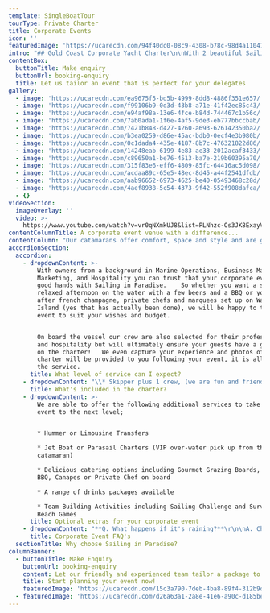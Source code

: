 ```yaml
---
template: SingleBoatTour
tourType: Private Charter
title: Corporate Events
icon: ''
featuredImage: 'https://ucarecdn.com/94f40dc0-08c9-4308-b78c-98d4a1104709/'
intro: "## Gold Coast Corporate Yacht Charter\n\nWith 2 beautiful Sailing Catamarans available for charter, Sailing in Paradise offers an unforgettable experience that your group will be talking about for years to come. Ideal for staff parties, team building days, conference delegate activities or partner programs, we can tailor a perfect event to suit your requirements.\r\n\nSailing the picturesque Gold Coast Broadwater aboard your own private yacht you will enjoy spectacular views and access to pristine beaches and isolated islands\r\n\nsurrounded by crystal clear, turquoise waters.   A dusk charter gives you front row seats to the best waterfront, sunset views on the coast, as the city lights set a backdrop for your celebrations."
contentBox:
  buttonTitle: Make enquiry
  buttonUrl: booking-enquiry
  title: Let us tailor an event that is perfect for your delegates
gallery:
  - image: 'https://ucarecdn.com/ea9675f5-bd5b-4999-8dd8-4886f351e657/'
  - image: 'https://ucarecdn.com/f99106b9-0d3d-43b8-a71e-41f42ec85c43/'
  - image: 'https://ucarecdn.com/e94af98a-13e6-4fce-b84d-744467c1b56c/'
  - image: 'https://ucarecdn.com/7ab0ada1-1f6e-4af5-9de3-eb777bbccbab/'
  - image: 'https://ucarecdn.com/7421b848-d427-4260-a693-626142350ba2/'
  - image: 'https://ucarecdn.com/b3ea0259-d86e-45ac-bdb0-0ecf4e3b980b/'
  - image: 'https://ucarecdn.com/0c1dada4-435e-4187-8b7c-476321822d86/'
  - image: 'https://ucarecdn.com/14248eab-6199-4e83-ae33-2012acaf3433/'
  - image: 'https://ucarecdn.com/c89650a1-be76-4513-ba7e-219b60395a70/'
  - image: 'https://ucarecdn.com/315f83e6-eff6-4809-85fc-64416ac5d098/'
  - image: 'https://ucarecdn.com/acdaa89c-65e5-48ec-8d45-a44f2541dfdb/'
  - image: 'https://ucarecdn.com/aab96652-6973-4625-be40-05493468c28d/'
  - image: 'https://ucarecdn.com/4aef8938-5c54-4373-9f42-552f908dafca/'
  - {}
videoSection:
  imageOverlay: ''
  video: >-
    https://www.youtube.com/watch?v=vr0qNXmkUJ8&list=PLNhzc-Os3JK8ExayVzzoHVvP2c0-4_oqt
contentColumnTitle: A corporate event venue with a difference...
contentColumn: "Our catamarans offer comfort, space and style and are guaranteed to create a social atmosphere for your cruise.    With 30 and 20 capacity boats in the fleet, Sailing in Paradise can accommodate small intimate groups or larger gatherings.   We can also arrange additional vessels for a 'yacht raft up' for up to 90 people.  Imagine your own private fleet of yachts setting sail for a secret rendezvous location for an afternoon of fun in the sunshine.  \rRead more about our raft up events here.   \n\nFor the ultimate in stress-free corporate event planning we offer a range of catering and drinks packages.  Partnering with some of the Gold Coast's best caterers our guests can enjoy a plethora dining options from gourmet grazing boards to private chefs.  \r\n\n\rWant to know more about us or our boats?"
accordionSection:
  accordion:
    - dropdownContent: >-
        With owners from a background in Marine Operations, Business Management,
        Marketing, and Hospitality you can trust that your corporate event is in
        good hands with Sailing in Paradise.    So whether you want a simple
        relaxed afternoon on the water with a few beers and a BBQ or you are
        after french champagne, private chefs and marquees set up on Wavebreak
        Island (yes that has actually been done), we will be happy to tailor an
        event to suit your wishes and budget.  


        On board the vessel our crew are also selected for their professionalism
        and hospitality but will ultimately ensure your guests have a great time
        on the charter!   We even capture your experience and photos of the
        charter will be provided to you following your event, it is all part of
        the service.
      title: What level of service can I expect?
    - dropdownContent: "\\* Skipper plus 1 crew, (we are fun and friendly, laid-back yet\r professional) we promise your guests will love us,\r\n\n\\* Use of Stand up Paddle Boards, beach games, cute\r inflatables, snorkelling gear, fishing rods,\r\n\n\\* Use of small marine BBQ if required for BYO charters,\r\n\n\\* Use of 2 large eskies (ice supplied) if required for BYO charters,\r\n\n\\* Memento Photos taken by our crew"
      title: What's included in the charter?
    - dropdownContent: >-
        We are able to offer the following additional services to take your
        event to the next level;


        * Hummer or Limousine Transfers

        * Jet Boat or Parasail Charters (VIP over-water pick up from the
        catamaran)

        * Delicious catering options including Gourmet Grazing Boards, Tapas,
        BBQ, Canapes or Private Chef on board

        * A range of drinks packages available

        * Team Building Activities including Sailing Challenge and Survivor
        Beach Games
      title: Optional extras for your corporate event
    - dropdownContent: "**Q. What happens if it's raining?**\r\n\nA. Check out our wet weather policy HERE.\r\n\n\r\n\n**Q. Should we be concerned about seasickness?**\n\nA. The boat is very smooth and stable and we operate in the calm Broadwater so there are not many waves apart from the odd boat wash. Our skilled captains have ways of keeping the boat very smooth so you don't spill your drink and you definitely won't get seasick.\r\n\n\r\n\n**Q. How do I book?**\r\n\nA. Fill out an enquiry form HERE and you will quickly get all the info you need including availability, pricing, inclusions etc. Then it is simply a matter of paying your deposit to secure your preferred date. But don't dawdle as we quickly book out and we don't want you to be disappointed.\r\n\n\r\n\n**Where can we go on our charter?**\r\n\nWe operate in the calm, protected waters of the Gold Coast Broadwater. Where to go very much depends on what you\r would like to do and how long your boat charter is for. In 3 hours (our minimum charter time) you will have time for a\r sail around the Southern Broadwater, past Seaworld, Palazzo Versace, the Seaway, Southern South Stradbroke and\r Wavebreak Island including time for a swim stop.   \n\n In 4-6 hours you can also look at other options\r including snorkel stop, multiple beach stops or Couran Cove (though berthing charges may apply for the latter). Feel\r free to discuss in advance or with your skipper on the day.\r\n\n****\n\n**Can your take care of catering and drinks?**\n\nYes we offer a full service with a range of quality catering options and drinks packages available.\n\n\n\n**Where are you located?**\n\nWe depart from the prestigious Marina Mirage close to Palazzo Versace and Sheraton Mirage Hotels."
      title: Corporate Event FAQ's
  sectionTitle: Why choose Sailing in Paradise?
columnBanner:
  - buttonTitle: Make Enquiry
    buttonUrl: booking-enquiry
    content: Let our friendly and experienced team tailor a package to suit you.
    title: Start planning your event now!
    featuredImage: 'https://ucarecdn.com/15c3a790-7deb-4ba8-89f4-312b9d178290/'
  - featuredImage: 'https://ucarecdn.com/d26a63a1-2a8e-41e6-a90c-d185bec84c13/'
---
```


